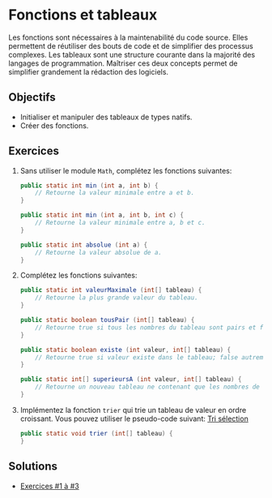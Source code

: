 Fonctions et tableaux
=====================

Les fonctions sont nécessaires à la maintenabilité du code source. Elles
permettent de réutiliser des bouts de code et de simplifier des processus
complexes. Les tableaux sont une structure courante dans la majorité des
langages de programmation. Maîtriser ces deux concepts permet de simplifier
grandement la rédaction des logiciels.

Objectifs
---------

* Initialiser et manipuler des tableaux de types natifs.
* Créer des fonctions.

Exercices
---------

1. Sans utiliser le module `Math`, complétez les fonctions suivantes:

    ```java
    public static int min (int a, int b) {
        // Retourne la valeur minimale entre a et b.
    }

    public static int min (int a, int b, int c) {
        // Retourne la valeur minimale entre a, b et c.
    }

    public static int absolue (int a) {
        // Retourne la valeur absolue de a.
    }
    ```

2. Complétez les fonctions suivantes:

    ```java
    public static int valeurMaximale (int[] tableau) {
        // Retourne la plus grande valeur du tableau.
    }

    public static boolean tousPair (int[] tableau) {
        // Retourne true si tous les nombres du tableau sont pairs et false autrement.
    }

    public static boolean existe (int valeur, int[] tableau) {
        // Retourne true si valeur existe dans le tableau; false autrement.
    }

    public static int[] superieursA (int valeur, int[] tableau) {
        // Retourne un nouveau tableau ne contenant que les nombres de tableau qui sont supérieurs à "valeur".
    }
    ```

3. Implémentez la fonction `trier` qui trie un tableau de valeur en ordre
   croissant. Vous pouvez utiliser le pseudo-code suivant: [Tri sélection](https://fr.wikipedia.org/wiki/Tri_par_insertion#Description_de_l.27algorithme)

    ```java
    public static void trier (int[] tableau) {
    }
    ```

Solutions
---------

* [Exercices #1 à #3](Solutions.java)
